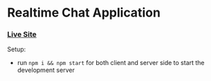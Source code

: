 # Realtime Chat Application

### [Live Site](https://https://projectchatappliction.netlify.app/)
Setup:
- run ```npm i && npm start``` for both client and server side to start the development server
